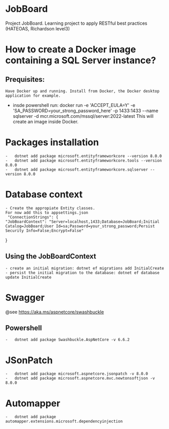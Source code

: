 # JobBoard
Project JobBoard. Learning project to apply RESTful best practices (HATEOAS, Richardson level3)

# How to create a Docker image containing a SQL Server instance?
## Prequisites:
    Have Docker up and running. Install from Docker, the Docker desktop application for example.
- insde powershell run: docker run -e 'ACCEPT_EULA=Y' -e 'SA_PASSWORD=your_strong_password_here' -p 1433:1433 --name sqlserver -d mcr.microsoft.com/mssql/server:2022-latest
This will create an image inside Docker.

# Packages installation
    -   dotnet add package microsoft.entityframeworkcore --version 8.0.0   
    -   dotnet add package microsoft.entityframeworkcore.tools --version 8.0.0
    -   dotnet add package microsoft.entityframeworkcore.sqlserver --version 8.0.0
    
# Database context
    - Create the appropiate Entity classes.
    For now add this to appsettings.json
     "ConnectionStrings": {
    "JobBoardContext": "Server=localhost,1433;Database=JobBoard;Initial Catalog=JobBoard;User Id=sa;Password=your_strong_password;Persist Security Info=False;Encrypt=False"
  }
## Using the JobBoardContext
    - create an initial migration: dotnet ef migrations add InitialCreate
    - persist the initial migration to the database: dotnet ef database update InitialCreate  

# Swagger
@see https://aka.ms/aspnetcore/swashbuckle
## Powershell 
    -   dotnet add package Swashbuckle.AspNetCore -v 6.6.2

# JSonPatch
    -   dotnet add package microsoft.aspnetcore.jsonpatch -v 8.0.0
    -   dotnet add package microsoft.aspnetcore.mvc.newtonsoftjson -v 8.0.0

# Automapper
    -   dotnet add package automapper.extensions.microsoft.dependencyinjection

